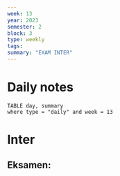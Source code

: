 ```yaml
---
week: 13
year: 2023
semester: 2
block: 3
type: weekly 
tags: 
summary: "EXAM INTER"
---
```

# Daily notes
```dataview
TABLE day, summary 
where type = "daily" and week = 13
```
# Inter
## Eksamen:


